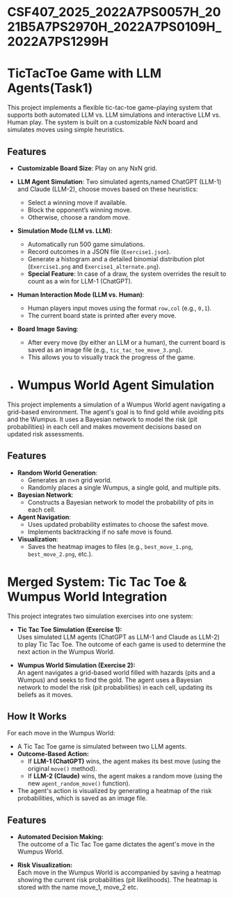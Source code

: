 # CSF407_2025_2022A7PS0057H_2021B5A7PS2970H_2022A7PS0109H_2022A7PS1299H
# TicTacToe Game with LLM Agents(Task1)

This project implements a flexible tic-tac-toe game-playing system that supports both automated LLM vs. LLM simulations and interactive LLM vs. Human play. The system is built on a customizable NxN board and simulates moves using simple heuristics.

## Features

- **Customizable Board Size**: Play on any NxN grid.
- **LLM Agent Simulation**: Two simulated agents,named ChatGPT (LLM-1) and Claude (LLM-2), choose moves based on these heuristics:
  - Select a winning move if available.
  - Block the opponent’s winning move.
  - Otherwise, choose a random move.
- **Simulation Mode (LLM vs. LLM)**:
  - Automatically run 500 game simulations.
  - Record outcomes in a JSON file (`Exercise1.json`).
  - Generate a histogram and a detailed binomial distribution plot (`Exercise1.png` and `Exercise1_alternate.png`).
  - **Special Feature**: In case of a draw, the system overrides the result to count as a win for LLM-1 (ChatGPT).
- **Human Interaction Mode (LLM vs. Human)**:
  - Human players input moves using the format `row,col` (e.g., `0,1`).
  - The current board state is printed after every move.
- **Board Image Saving**:
  - After every move (by either an LLM or a human), the current board is saved as an image file (e.g., `tic_tac_toe_move_3.png`).
  - This allows you to visually track the progress of the game.

 - # Wumpus World Agent Simulation

This project implements a simulation of a Wumpus World agent navigating a grid-based environment. The agent's goal is to find gold while avoiding pits and the Wumpus. It uses a Bayesian network to model the risk (pit probabilities) in each cell and makes movement decisions based on updated risk assessments.

## Features

- **Random World Generation**: 
  - Generates an n×n grid world.
  - Randomly places a single Wumpus, a single gold, and multiple pits.
- **Bayesian Network**: 
  - Constructs a Bayesian network to model the probability of pits in each cell.
- **Agent Navigation**:
  - Uses updated probability estimates to choose the safest move.
  - Implements backtracking if no safe move is found.
- **Visualization**:
  - Saves the heatmap images to files (e.g., `best_move_1.png`, `best_move_2.png`, etc.).

# Merged System: Tic Tac Toe & Wumpus World Integration

This project integrates two simulation exercises into one system:

- **Tic Tac Toe Simulation (Exercise 1):**  
  Uses simulated LLM agents (ChatGPT as LLM-1 and Claude as LLM-2) to play Tic Tac Toe. The outcome of each game is used to determine the next action in the Wumpus World.

- **Wumpus World Simulation (Exercise 2):**  
  An agent navigates a grid-based world filled with hazards (pits and a Wumpus) and seeks to find the gold. The agent uses a Bayesian network to model the risk (pit probabilities) in each cell, updating its beliefs as it moves.

## How It Works

For each move in the Wumpus World:
- A Tic Tac Toe game is simulated between two LLM agents.
- **Outcome-Based Action:**
  - If **LLM-1 (ChatGPT)** wins, the agent makes its best move (using the original `move()` method).
  - If **LLM-2 (Claude)** wins, the agent makes a random move (using the new `agent_random_move()` function).
- The agent's action is visualized by generating a heatmap of the risk probabilities, which is saved as an image file.

## Features

- **Automated Decision Making:**  
  The outcome of a Tic Tac Toe game dictates the agent's move in the Wumpus World.
  
- **Risk Visualization:**  
  Each move in the Wumpus World is accompanied by saving a heatmap showing the current risk probabilities (pit likelihoods). The heatmap is stored with the name move_1, move_2 etc.

